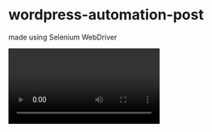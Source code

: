 # wordpress-automation-post

made using Selenium WebDriver

![Imgur](https://imgur.com/FhQwGcT.mp4)
